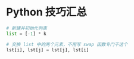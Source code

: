 # Python 技巧汇总



```python
# 新建并初始化列表
list = [-1] * k

# 交换 list 中的两个元素，不用写 swap 函数专门干这个
lst[i], lst[j] = lst[j], lst[i]
```

